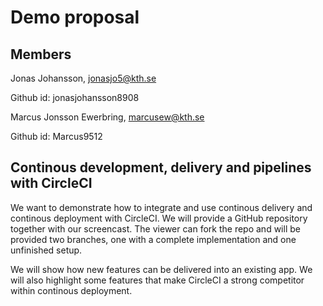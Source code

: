 # Demo proposal

## Members

Jonas Johansson, jonasjo5@kth.se

Github id: jonasjohansson8908

Marcus Jonsson Ewerbring, marcusew@kth.se

Github id: Marcus9512

## Continous development, delivery and pipelines with CircleCI

We want to demonstrate how to integrate and use continous delivery and continous deployment with CircleCI. 
We will provide a GitHub repository together with our screencast. The viewer can fork the repo and will be provided two branches, one with a complete implementation and one unfinished setup.

We will show how new features can be delivered into an existing app.
We will also highlight some features that make CircleCI a strong competitor within continous deployment. 
